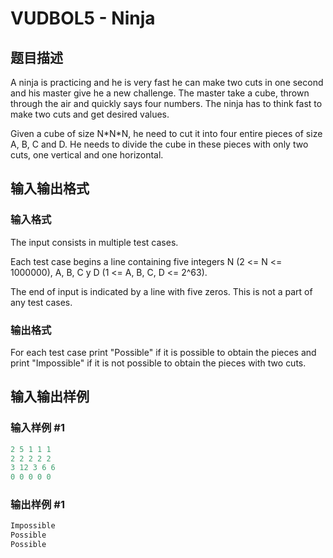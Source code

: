 # VUDBOL5 - Ninja

## 题目描述

A ninja is practicing and he is very fast he can make two cuts in one second and his master give he a new challenge. The master take a cube, thrown through the air and quickly says four numbers. The ninja has to think fast to make two cuts and get desired values.

Given a cube of size N\*N\*N, he need to cut it into four entire pieces of size A, B, C and D. He needs to divide the cube in these pieces with only two cuts, one vertical and one horizontal.

## 输入输出格式

### 输入格式

The input consists in multiple test cases.

Each test case begins a line containing five integers N (2 <= N <= 1000000), A, B, C y D (1 <= A, B, C, D <= 2^63).

The end of input is indicated by a line with five zeros. This is not a part of any test cases.

### 输出格式

For each test case print "Possible" if it is possible to obtain the pieces and print "Impossible" if it is not possible to obtain the pieces with two cuts.

## 输入输出样例

### 输入样例 #1

```cpp
2 5 1 1 1
2 2 2 2 2
3 12 3 6 6
0 0 0 0 0
```


### 输出样例 #1

```cpp
Impossible
Possible
Possible
```


